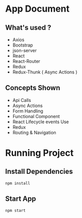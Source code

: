 # App Document

## What's used ?

* Axios
* Bootstrap
* json-server
* React
* React-Router
* Redux
* Redux-Thunk ( Async Actions )

## Concepts Shown

* Api Calls
* Async Actions
* Form Handling
* Functional Component
* React Lifecycle events Use
* Redux
* Routing & Navigation

# Running Project

## Install Dependencies

`npm install`

## Start App

`npm start`
